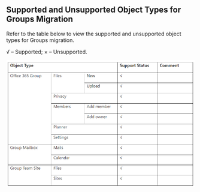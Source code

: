 ## Supported and Unsupported Object Types for Groups Migration

Refer to the table below to view the supported and unsupported object types for Groups migration.

√ – Supported; × – Unsupported.

![Seed](images/gtsupport.png)